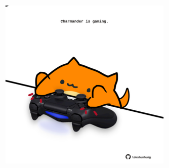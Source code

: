 <!-- built at 21/10/2023, 20:00:52 UTC -->
<p align="center">
  <img width="500" height="500" src="./ReadmeImage.svg">
</p>

